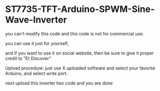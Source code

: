# ST7735-TFT-Arduino-SPWM-Sine-Wave-Inverter


you can't modify this code and this code is not for commercial use.

you can use it just for yourself,

and if you want to use it on social website, then be sure to give it proper credit to "Et Discover"

Upload procedure:  just use X uploaded software and select your favorite Arduino, and select write port.

next upload this inverter hex code and you are done
